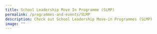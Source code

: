```yaml
---
title: School Leadership Move In Programme (SLMP)
permalink: /programmes-and-events/SLMP
description: Check out School Leadership Move-in Programmes (SLMP)
image: ""
---
```

